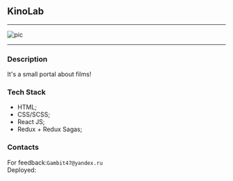 ## KinoLab

***

![pic](https://ucare.timepad.ru/ec647704-8549-4a34-9ab8-6b896ada7c70/-/preview/600x600/)

***

### Description

It's a small portal about films!

### Tech Stack

 * HTML;
 * CSS/SCSS;
 * React JS;
 * Redux + Redux Sagas;

### Contacts

For feedback:`Gambit47@yandex.ru`<br>
Deployed:

